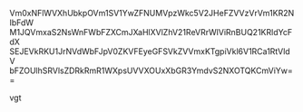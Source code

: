 Vm0xNFlWVXhUbkpOVm1SV1YwZFNUMVpzWkc5V2JHeFZVVzVrVm1KR2NIbFdW
M1JQVmxaS2NsWnFWbFZXCmJXaHlXVlZhV21ReVRrWlViRnBUQ21KRldYcFdX
SEJEVkRKU1JrNVdWbFJpV0ZKVFEyeGFSVkZVVmxKTgpiVkl6V1RCa1RtVldV
bFZOUlhSRVlsZDRkRmR1WXpsUVVXOUxXbGR3YmdvS2NXOTQKCmViYw==

vgt